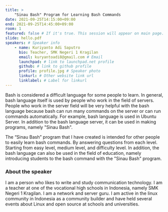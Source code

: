 ```yaml
---
title: >
    "Sinau Bash" Program for Learning Bash Commands 
date: 2021-09-25T14:15:00+09:00
end: 2021-09-25T14:45:00+09:00
room: 1
featured: false # If it's true. This session will appear on main page.
slide: hello.pdf
speakers: # Speaker info
    - name: Kuriyanto Adi Saputro
      bio: Teacher, SMK Negeri 1 Kragilan
      email: kuryantoadi8@gmail.com # Email
      launchpad: # link to launchpad.net profile
      github: # link to github profile
      profile: profile.jpg # Speaker photo
      linkurl: # Other website link url
      linklabel: # Label for linkurl
---
```

Bash is considered a difficult language for some people to learn. In general, bash language itself is used by people who work in the field of servers. People who work in the server field will be very helpful with the bash language because bash can run many commands on the server or can run commands automatically. For example, bash language is used in Ubuntu Server. In addition to the bash language server, it can be used in making programs, namely "Sinau Bash".

The “Sinau Bash” program that I have created is intended for other people to easily learn bash commands. By answering questions from each level. Starting from easy level, medium level, and difficulty level. In addition, the bash language can also be used in the field of education, namely introducing students to the bash command with the "Sinau Bash" program.

### About the speaker
I am a person who likes to write and study communication technology. I am a teacher at one of the vocational high schools in Indonesia, namely SMK Negeri 1 Kragilan. I am a network and server guru. I am active in the linux community in Indonesia as a community builder and have held several events about Linux and open source at schools and universities.

